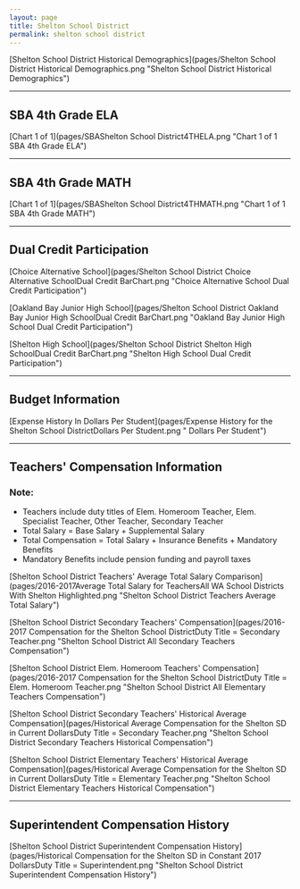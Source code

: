 ```yaml
---
layout: page
title: Shelton School District
permalink: shelton school district
---
```



[Shelton School District Historical Demographics](pages/Shelton School District Historical Demographics.png "Shelton School District Historical Demographics")

___

## SBA 4th Grade ELA

[Chart 1 of 1](pages/SBAShelton School District4THELA.png "Chart 1 of 1 SBA 4th Grade ELA")


___

## SBA 4th Grade MATH

[Chart 1 of 1](pages/SBAShelton School District4THMATH.png "Chart 1 of 1 SBA 4th Grade MATH")


___

## Dual Credit Participation

[Choice Alternative School](pages/Shelton School District Choice Alternative SchoolDual Credit BarChart.png "Choice Alternative School Dual Credit Participation")

[Oakland Bay Junior High School](pages/Shelton School District Oakland Bay Junior High SchoolDual Credit BarChart.png "Oakland Bay Junior High School Dual Credit Participation")

[Shelton High School](pages/Shelton School District Shelton High SchoolDual Credit BarChart.png "Shelton High School Dual Credit Participation")


___

## Budget Information

[Expense History In Dollars Per Student](pages/Expense History for the Shelton School DistrictDollars Per Student.png " Dollars Per Student")


___

## Teachers' Compensation Information
### Note:
- Teachers include duty titles of Elem. Homeroom Teacher, Elem. Specialist Teacher, Other Teacher, Secondary Teacher
- Total Salary = Base Salary + Supplemental Salary
- Total Compensation = Total Salary + Insurance Benefits + Mandatory Benefits
- Mandatory Benefits include pension funding and payroll taxes

[Shelton School District Teachers' Average Total Salary Comparison](pages/2016-2017Average Total Salary for TeachersAll WA School Districts With Shelton Highlighted.png "Shelton School District Teachers Average Total Salary")

[Shelton School District Secondary Teachers' Compensation](pages/2016-2017 Compensation for the Shelton School DistrictDuty Title = Secondary Teacher.png "Shelton School District All Secondary Teachers Compensation")

[Shelton School District Elem. Homeroom Teachers' Compensation](pages/2016-2017 Compensation for the Shelton School DistrictDuty Title = Elem. Homeroom Teacher.png "Shelton School District All Elementary Teachers Compensation")

[Shelton School District Secondary Teachers' Historical Average Compensation](pages/Historical Average Compensation for the Shelton SD in Current DollarsDuty Title = Secondary Teacher.png "Shelton School District Secondary Teachers Historical Compensation")

[Shelton School District Elementary Teachers' Historical Average Compensation](pages/Historical Average Compensation for the Shelton SD in Current DollarsDuty Title = Elementary Teacher.png "Shelton School District Elementary Teachers Historical Compensation")


___

## Superintendent Compensation History

[Shelton School District Superintendent Compensation History](pages/Historical Compensation for the Shelton SD in Constant 2017 DollarsDuty Title = Superintendent.png "Shelton School District Superintendent Compensation History")

